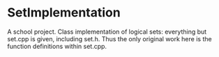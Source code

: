 # SetImplementation

A school project. Class implementation of logical sets: everything but set.cpp is given, including set.h. Thus the only original work here is the function definitions within set.cpp.

